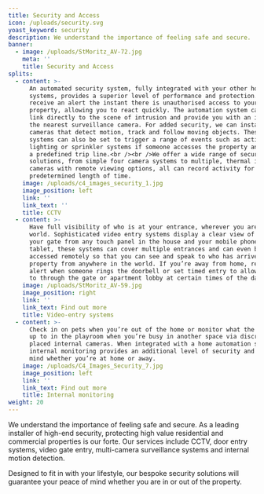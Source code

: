 ```yaml
---
title: Security and Access
icon: /uploads/security.svg
yoast_keyword: security
description: We understand the importance of feeling safe and secure.
banner:
  - image: /uploads/StMoritz_AV-72.jpg
    meta: ''
    title: Security and Access
splits:
  - content: >-
      An automated security system, fully integrated with your other home
      systems, provides a superior level of performance and protection. You can
      receive an alert the instant there is unauthorised access to your
      property, allowing you to react quickly. The automation system can also
      link directly to the scene of intrusion and provide you with an image from
      the nearest surveillance camera. For added security, we can install
      cameras that detect motion, track and follow moving objects. These clever
      systems can also be set to trigger a range of events such as activating
      lighting or sprinkler systems if someone accesses the property and crosses
      a predefined trip line.<br /><br />We offer a wide range of security
      solutions, from simple four camera systems to multiple, thermal imaging
      cameras with remote viewing options, all can record activity for a
      predetermined length of time.
    image: /uploads/c4_images_security_1.jpg
    image_position: left
    link: ''
    link_text: ''
    title: CCTV
  - content: >-
      Have full visibility of who is at your entrance, wherever you are in the
      world. Sophisticated video entry systems display a clear view of who is at
      your gate from any touch panel in the house and your mobile phone or
      tablet, these systems can cover multiple entrances and can even be
      accessed remotely so that you can see and speak to who has arrived at your
      property from anywhere in the world. If you’re away from home, receive an
      alert when someone rings the doorbell or set timed entry to allow access
      to through the gate or apartment lobby at certain times of the day.
    image: /uploads/StMoritz_AV-59.jpg
    image_position: right
    link: ''
    link_text: Find out more
    title: Video-entry systems
  - content: >-
      Check in on pets when you’re out of the home or monitor what the kids are
      up to in the playroom when you’re busy in another space via discreetly
      placed internal cameras. When integrated with a home automation system,
      internal monitoring provides an additional level of security and peace of
      mind whether you’re at home or away.
    image: /uploads/C4_Images_Security_7.jpg
    image_position: left
    link: ''
    link_text: Find out more
    title: Internal monitoring
weight: 20
---
```


We understand the importance of feeling safe and secure. As a leading installer of high-end security, protecting high value residential and commercial properties is our forte. Our services include CCTV, door entry systems, video gate entry,​ multi-camera surveillance systems​ and internal motion detection.

Designed to fit in with your lifestyle, our bespoke security solutions will guarantee your peace of mind whether you are in or out of the property.

